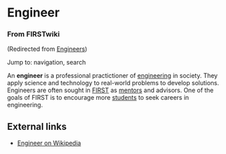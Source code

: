 # Engineer

### From FIRSTwiki

(Redirected from [Engineers](/index.php?title=Engineers&redirect=no
"Engineers" ))

Jump to: navigation, search

An **engineer** is a professional practictioner of
[engineering](Engineering "Engineering" ) in society. They apply
science and technology to real-world problems to develop solutions. Engineers
are often sought in [FIRST](first) as
[mentors](Mentor "Mentor" ) and advisors. One of the goals of FIRST
is to encourage more [students](Student "Student" ) to seek careers
in engineering.


##  External links

  * [Engineer on Wikipedia](http://en.wikipedia.org/wiki/Engineer "http://en.wikipedia.org/wiki/Engineer" )

